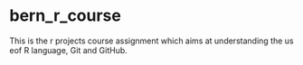 # bern_r_course

This is the r projects course assignment which aims at understanding the us eof R language, Git and GitHub. 
